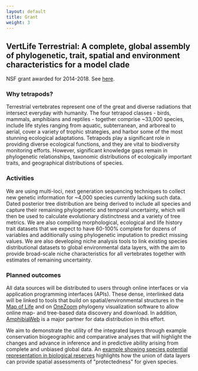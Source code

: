 ```yaml
---
layout: default
title: Grant
weight: 3
---
```


## VertLife Terrestrial: A complete, global assembly of phylogenetic, trait, spatial and environment characteristics for a model clade ##

NSF grant awarded for 2014-2018.  See [here](http://www.nsf.gov/awardsearch/showAward?AWD_ID=1441737&HistoricalAwards=false).

### Why tetrapods? ###
Terrestrial vertebrates represent one of the great and diverse radiations that intersect everyday with humanity. The four tetrapod classes - birds, mammals, amphibians and reptiles - together comprise ~33,000 species, include life styles ranging from aquatic, subterranean, and arboreal to aerial, cover a variety of trophic strategies, and harbor some of the most stunning ecological adaptations. Tetrapods play a significant role in providing diverse ecological functions, and they are vital to biodiversity monitoring efforts. However, significant knowledge gaps remain in phylogenetic relationships, taxonomic distributions of ecologically important traits, and geographical distributions of species. 

### Activities ###

We are using multi-loci, next generation sequencing techniques to collect new genetic information for ~4,000 species currently lacking such data.  Dated posterior tree distribution are being derived to include all species and capture their remaining phylogenetic and temporal uncertainty, which will then be used to calculate evolutionary distinctness and a variety of tree metrics. We are also compiling morphological, ecological and life history trait datasets that we expect to have 60-100% complete for dozens of variables and additionally using phylogenetic imputation to predict missing values.  We are also developing niche analysis tools to link existing species distributional datasets to global environmental data layers, with the aim to provide broad-scale niche characteristics for all vertebrates together with estimates of remaining uncertainty. 

### Planned outcomes ###

All data sources will be distributed to users through online interfaces or via application programming interfaces (APIs). These dense, interlinked data will be linked to tools that build on spatial/environmental structures in the [Map of Life](http://www.mol.org) and on [OneZoom](http://www.onezoom.org/) phylogeny visualization software to allow online map- and tree-based data discovery and download.  In addition, [AmphibiaWeb](http://amphibiaweb.org/) is a major partner for data distribution in this effort.
  
  
We aim to demonstrate the utility of the integrated layers through example conservation biogeographic and comparative analyses that will highlight the changes and advance in inference and in predictive ability arising from complete and unbiased global data.  An [example showing species potential representation in biological reserves](http://species.mol.org/pa) highlights how the union of data layers can provide spatial assessments of "protectedness" for given species.
